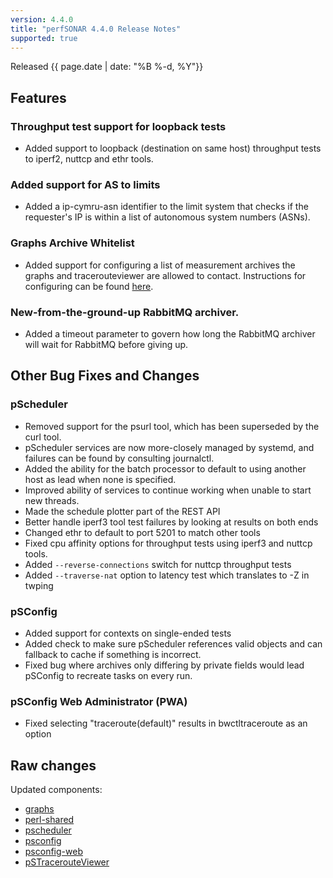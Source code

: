```yaml
---
version: 4.4.0
title: "perfSONAR 4.4.0 Release Notes"
supported: true
---
```


Released {{ page.date | date: "%B %-d, %Y"}}

Features
--------
### Throughput test support for loopback tests

- Added support to loopback (destination on same host) throughput tests to iperf2, nuttcp and ethr tools.

### Added support for AS to limits

- Added a ip-cymru-asn identifier to the limit system that checks if the requester's IP is within a list of autonomous system numbers (ASNs).

### Graphs Archive Whitelist

- Added support for configuring a list of measurement archives the graphs and tracerouteviewer are allowed to contact. Instructions for configuring can be found [here](http://docs.perfsonar.net/release_candidates/4.4.0/manage_security.html#managing-archive-whitelist-for-graphs).

### New-from-the-ground-up RabbitMQ archiver.

- Added a timeout parameter to govern how long the RabbitMQ archiver will wait for RabbitMQ before giving up.

Other Bug Fixes and Changes
----------------------------

### pScheduler
- Removed support for the psurl tool, which has been superseded by the curl tool.
- pScheduler services are now more-closely managed by systemd, and failures can be found by consulting journalctl.
- Added the ability for the batch processor to default to using another host as lead when none is specified.
- Improved ability of services to continue working when unable to start new threads.
- Made the schedule plotter part of the REST API
- Better handle iperf3 tool test failures by looking at results on both ends
- Changed ethr to default to port 5201 to match other tools
- Fixed cpu affinity options for throughput tests using iperf3 and nuttcp tools.
- Added `--reverse-connections` switch for nuttcp throughput tests
- Added `--traverse-nat` option to latency test which translates to -Z in twping

### pSConfig
- Added support for contexts on single-ended tests
- Added check to make sure pScheduler references valid objects and can fallback to cache if something is incorrect.
- Fixed bug where archives only differing by private fields would lead pSConfig to recreate tasks on every run.

### pSConfig Web Administrator (PWA)
 - Fixed selecting "traceroute(default)" results in bwctltraceroute as an option


Raw changes
-----------

Updated components:

-   [graphs](https://github.com/perfsonar/graphs/compare/v4.3.4...v4.4.0)
-   [perl-shared](https://github.com/perfsonar/perl-shared/compare/v4.3.4...v4.4.0)
-   [pscheduler](https://github.com/perfsonar/pscheduler/compare/v4.3.4...v4.4.0)
-   [psconfig](https://github.com/perfsonar/psconfig/compare/v4.3.4...v4.4.0)
-   [psconfig-web](https://github.com/perfsonar/psconfig-web/compare/v4.3.4...v4.4.0)
-   [pSTracerouteViewer](https://github.com/perfsonar/pSTracerouteViewer/compare/v4.3.4...v4.4.0)
